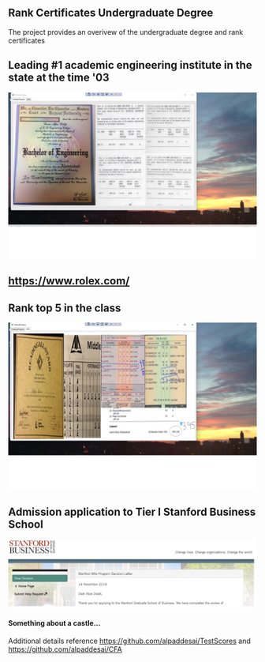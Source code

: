 ## Rank Certificates Undergraduate Degree

The project provides an overivew of the undergraduate degree and rank certificates

## Leading #1 academic engineering institute in the state at the time '03
![image](BachelorEngineering.jpg)
## https://www.rolex.com/

## Rank top 5 in the class 
![image](GPA.jpg)

## Admission application to Tier I Stanford Business School
![image](MSxProgram.jpg)

#### Something about a castle...
Additional details reference https://github.com/alpaddesai/TestScores and https://github.com/alpaddesai/CFA
